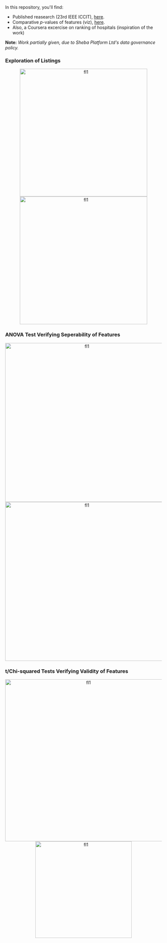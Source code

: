 In this repository, you'll find:
- Published reasearch (23rd IEEE ICCIT), [here](https://ieeexplore.ieee.org/document/9392714).
- Comparative *p*-values of features (viz), [here](https://public.tableau.com/app/profile/shithi.maitra/viz/AirbnbRankings-Sheba/Dashboard2).
- Also, a Coursera excercise on ranking of hospitals (inspiration of the work)

<strong>Note:</strong> *Work partially given, due to Sheba Platform Ltd's data governance policy.*

### Exploration of Listings
<p align="center">
  <img width="410" alt="fl1" src="https://github.com/shithi30/Preprocess_Listings_for_Rank_Analytics/assets/43873081/e1cfbec1-1503-4876-8849-dd0b030ae3af">
  <br>
  <img width="410" alt="fl1" src="https://github.com/shithi30/Preprocess_Listings_for_Rank_Analytics/assets/43873081/da63d5cf-4262-4ede-ba7e-d972e248f79b">
</p>

### ANOVA Test Verifying Seperability of Features
<p align="center">
  <img width="510" alt="fl1" src="https://github.com/shithi30/Preprocess_Listings_for_Rank_Analytics/assets/43873081/6d7be391-fe7e-4672-8108-5b0b00a38390">
  <br>
  <img width="510" alt="fl1" src="https://github.com/shithi30/Preprocess_Listings_for_Rank_Analytics/assets/43873081/30642199-0702-4869-b1f7-6f7e96db53d5">
</p>

### t/Chi-squared Tests Verifying Validity of Features

<p align="center">
  <img width="520" alt="fl1" src="https://github.com/shithi30/Preprocess_Listings_for_Rank_Analytics/assets/43873081/13f99c9f-30a4-40ef-baca-8dcbfc4e7c26">
  <br>
  <img width="310" alt="fl1" src="https://github.com/shithi30/Preprocess_Listings_for_Rank_Analytics/assets/43873081/f32c999e-23fb-4051-b3e0-10baecf66046">
</p>
